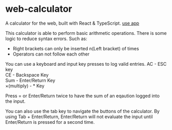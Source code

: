 # web-calculator

A calculator for the web, built with React & TypeScript. [use app](https://excelsior2021.github.io/calculator)

This calculator is able to perform basic arithmetic operations. There is some logic to reduce syntax errors. Such as:

<ul>
  <li>Right brackets can only be inserted n(Left bracket) of times</li>
  <li>Operators can not follow each other</li>
</ul>

You can use a keyboard and input key presses to log valid entries.
AC - ESC key <br>
CE - Backspace Key <br>
Sum - Enter/Return Key <br>
×(multiply) - \* Key

Press = or Enter/Return twice to have the sum of an eqaution logged into the input.

You can also use the tab key to navigate the buttons of the calculator. By using Tab + Enter/Return, Enter/Return will not evaluate the input until Enter/Return is pressed for a second time.
